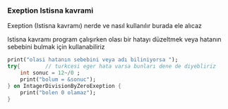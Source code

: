 ### Exeption Istisna kavrami 
Exeption (Istisna kavramı) nerde ve nasıl kullanılır burada ele alıcaz

Istisna kavramı program çalışırken olası bir hatayı düzeltmek veya hatanın sebebini bulmak için kullanabiliriz

~~~dart
print("olasi hatanın sebebini veya adı biliniyorsa ");
try{        // turkcesi eger hata varsa bunları dene de diyebliriz
    int sonuc = 12~/0 ; 
    print("bolum = &sonuc");    
} on IntagerDivisionByZeroExeption {
    print("bolen 0 olamaz");
} 
~~~